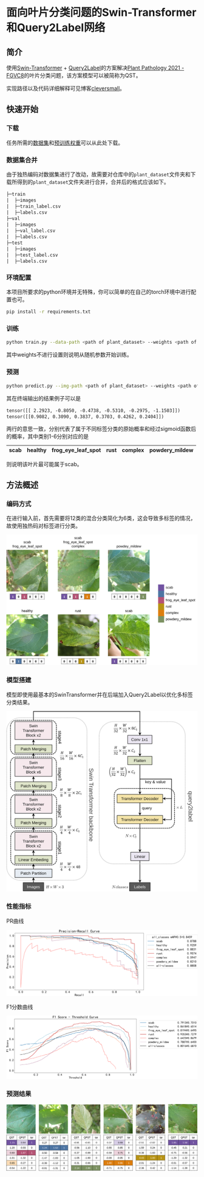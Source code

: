 # 面向叶片分类问题的Swin-Transformer和Query2Label网络

## 简介

使用[Swin-Transformer](https://github.com/microsoft/Swin-Transformer) + [Query2Label](https://github.com/SlongLiu/query2labels)的方案解决[Plant Pathology 2021 - FGVC8](https://www.kaggle.com/c/plant-pathology-2021-fgvc8)的叶片分类问题，该方案模型可以被简称为QST。

实现路径以及代码详细解释可见博客[cleversmall](https://cleversmall.com/posts/25ec247c/)。

## 快速开始

### 下载

任务所需的[数据集](https://pan.baidu.com/s/1N10URTnXCaWbBWlRLISAWg?pwd=zvjs)和[预训练权重](https://pan.baidu.com/s/1ZcAalTIa03mzQKfTHk0fRw?pwd=48si)可以从此处下载。

### 数据集合并

由于独热编码对数据集进行了改动，故需要对仓库中的`plant_dataset`文件夹和下载所得到的`plant_dataset`文件夹进行合并，合并后的格式应该如下。

```
├─train
|  ├─images
|  ├─train_label.csv
|  ├─labels.csv
├─val
|  ├─images
|  ├─val_label.csv
|  ├─labels.csv
├─test
|  ├─images
|  ├─test_label.csv
|  ├─labels.csv
```

### 环境配置

本项目所要求的python环境并无特殊，你可以简单的在自己的torch环境中进行配置也可。

```bash
pip install -r requirements.txt
```

### 训练

```bash
python train.py --data-path <path of plant_dataset> --weights <path of your weight>
```

其中weights不进行设置则说明从随机参数开始训练。

### 预测

```bash
python predict.py --img-path <path of plant_dataset> --weights <path of your weight>
```

其在终端输出的结果例子可以是

```
tensor([[ 2.2923, -0.8050, -0.4738, -0.5310, -0.2975, -1.1503]])
tensor([[0.9082, 0.3090, 0.3837, 0.3703, 0.4262, 0.2404]])
```

两行的意思一致，分别代表了属于不同标签分类的原始概率和经过sigmoid函数后的概率，其中类别1-6分别对应的是

| scab | healthy | frog_eye_leaf_spot | rust | complex | powdery_mildew |
| :--: | :-----: | :----------------: | :--: | :-----: | :------------: |

则说明该叶片最可能属于scab。

## 方法概述

### 编码方式

在进行输入前，首先需要将12类的混合分类简化为6类，这会导致多标签的情况，故使用独热码对标签进行分类。

![](figure/onehot.svg)

### 模型搭建

模型即使用最基本的SwinTransformer并在后端加入Query2Label以优化多标签分类结果。

![](figure/QST.svg)

### 性能指标

PR曲线

![](figure/QSTPR.svg)

F1分数曲线

![](figure/QSTF1.svg)

### 预测结果

![](figure/predict.svg)
